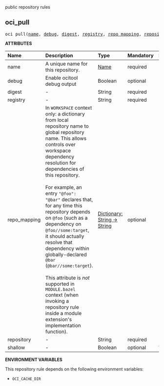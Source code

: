 <!-- Generated with Stardoc: http://skydoc.bazel.build -->

public repository rules

<a id="oci_pull"></a>

## oci_pull

<pre>
oci_pull(<a href="#oci_pull-name">name</a>, <a href="#oci_pull-debug">debug</a>, <a href="#oci_pull-digest">digest</a>, <a href="#oci_pull-registry">registry</a>, <a href="#oci_pull-repo_mapping">repo_mapping</a>, <a href="#oci_pull-repository">repository</a>, <a href="#oci_pull-shallow">shallow</a>)
</pre>

**ATTRIBUTES**


| Name  | Description | Type | Mandatory | Default |
| :------------- | :------------- | :------------- | :------------- | :------------- |
| <a id="oci_pull-name"></a>name |  A unique name for this repository.   | <a href="https://bazel.build/concepts/labels#target-names">Name</a> | required |  |
| <a id="oci_pull-debug"></a>debug |  Enable ocitool debug output   | Boolean | optional |  `False`  |
| <a id="oci_pull-digest"></a>digest |  -   | String | required |  |
| <a id="oci_pull-registry"></a>registry |  -   | String | required |  |
| <a id="oci_pull-repo_mapping"></a>repo_mapping |  In `WORKSPACE` context only: a dictionary from local repository name to global repository name. This allows controls over workspace dependency resolution for dependencies of this repository.<br><br>For example, an entry `"@foo": "@bar"` declares that, for any time this repository depends on `@foo` (such as a dependency on `@foo//some:target`, it should actually resolve that dependency within globally-declared `@bar` (`@bar//some:target`).<br><br>This attribute is _not_ supported in `MODULE.bazel` context (when invoking a repository rule inside a module extension's implementation function).   | <a href="https://bazel.build/rules/lib/dict">Dictionary: String -> String</a> | optional |  |
| <a id="oci_pull-repository"></a>repository |  -   | String | required |  |
| <a id="oci_pull-shallow"></a>shallow |  -   | Boolean | optional |  `True`  |

**ENVIRONMENT VARIABLES**

This repository rule depends on the following environment variables:
* `OCI_CACHE_DIR`


